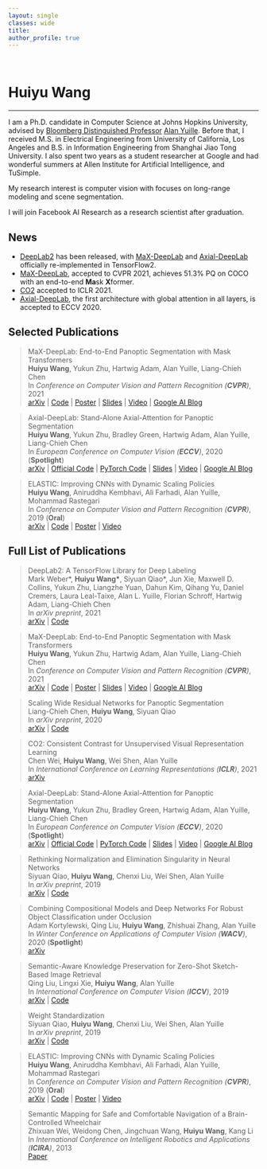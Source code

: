 ```yaml
---
layout: single
classes: wide
title:
author_profile: true
---
```


&nbsp;
# Huiyu Wang
---

I am a Ph.D. candidate in Computer Science at Johns Hopkins University, advised by [Bloomberg Distinguished Professor](https://en.wikipedia.org/wiki/Bloomberg_Distinguished_Professorships) [Alan Yuille](https://cs.jhu.edu/~ayuille/). Before that, I received M.S. in Electrical Engineering from University of California, Los Angeles and B.S. in Information Engineering from Shanghai Jiao Tong University. I also spent two years as a student researcher at Google and had wonderful summers at Allen Institute for Artificial Intelligence, and TuSimple.

My research interest is computer vision with focuses on long-range modeling and scene segmentation.

I will join Facebook AI Research as a research scientist after graduation.

## News

- [DeepLab2](https://github.com/google-research/deeplab2) has been released, with [MaX-DeepLab](https://github.com/google-research/deeplab2/blob/main/g3doc/projects/max_deeplab.md) and [Axial-DeepLab](https://github.com/google-research/deeplab2/blob/main/g3doc/projects/axial_deeplab.md) officially re-implemented in TensorFlow2.
- [MaX-DeepLab](https://arxiv.org/abs/2012.00759), accepted to CVPR 2021, achieves 51.3% PQ on COCO with an end-to-end **Ma**sk **X**former.
- [CO2](https://arxiv.org/abs/2010.02217) accepted to ICLR 2021.
- [Axial-DeepLab](https://arxiv.org/abs/2003.07853), the first architecture with global attention in all layers, is accepted to ECCV 2020.

## Selected Publications

> MaX-DeepLab: End-to-End Panoptic Segmentation with Mask Transformers  
> **Huiyu Wang**, Yukun Zhu, Hartwig Adam, Alan Yuille, Liang-Chieh Chen  
> In *Conference on Computer Vision and Pattern Recognition (**CVPR**)*, 2021  
> [arXiv](https://arxiv.org/abs/2012.00759) | [Code](https://github.com/google-research/deeplab2/blob/main/g3doc/projects/max_deeplab.md) | [Poster](https://csrhddlam.github.io/MaXDeeplabPoster.pdf) | [Slides](https://csrhddlam.github.io/MaXDeepLabSlides.pdf) | [Video](https://www.youtube.com/watch?v=ir0Avw92Jv0) | [Google AI Blog](https://ai.googleblog.com/2021/04/max-deeplab-dual-path-transformers-for.html)

> Axial-DeepLab: Stand-Alone Axial-Attention for Panoptic Segmentation  
> **Huiyu Wang**, Yukun Zhu, Bradley Green, Hartwig Adam, Alan Yuille, Liang-Chieh Chen  
> In *European Conference on Computer Vision (**ECCV**)*, 2020 (**Spotlight**)  
> [arXiv](https://arxiv.org/abs/2003.07853) | [Official Code](https://github.com/google-research/deeplab2/blob/main/g3doc/projects/axial_deeplab.md) | [PyTorch Code](https://github.com/csrhddlam/axial-deeplab) | [Slides](https://csrhddlam.github.io/AxialDeepLab.pdf) | [Video](https://youtu.be/-iAXF-vibdE) | [Google AI Blog](https://ai.googleblog.com/2020/08/axial-deeplab-long-range-modeling-in.html)

> ELASTIC: Improving CNNs with Dynamic Scaling Policies  
> **Huiyu Wang**, Aniruddha Kembhavi, Ali Farhadi, Alan Yuille, Mohammad Rastegari  
> In *Conference on Computer Vision and Pattern Recognition (**CVPR**)*, 2019 (**Oral**)  
> [arXiv](https://arxiv.org/abs/1812.05262) | [Code](https://github.com/allenai/elastic) | [Poster](http://www.cs.jhu.edu/~hwang157/Elastic_Poster.pdf) | [Video](https://www.youtube.com/watch?v=gnREux6Zwjg&t=4310s)

## Full List of Publications

> DeepLab2: A TensorFlow Library for Deep Labeling  
> Mark Weber\*, **Huiyu Wang\***, Siyuan Qiao\*, Jun Xie, Maxwell D. Collins, Yukun Zhu, Liangzhe Yuan, Dahun Kim, Qihang Yu, Daniel Cremers, Laura Leal-Taixe, Alan L. Yuille, Florian Schroff, Hartwig Adam, Liang-Chieh Chen  
> In *arXiv preprint*, 2021  
> [arXiv](https://arxiv.org/abs/2106.09748) | [Code](https://github.com/google-research/deeplab2)

> MaX-DeepLab: End-to-End Panoptic Segmentation with Mask Transformers  
> **Huiyu Wang**, Yukun Zhu, Hartwig Adam, Alan Yuille, Liang-Chieh Chen  
> In *Conference on Computer Vision and Pattern Recognition (**CVPR**)*, 2021  
> [arXiv](https://arxiv.org/abs/2012.00759) | [Code](https://github.com/google-research/deeplab2/blob/main/g3doc/projects/max_deeplab.md) | [Poster](https://csrhddlam.github.io/MaXDeeplabPoster.pdf) | [Slides](https://csrhddlam.github.io/MaXDeepLabSlides.pdf) | [Video](https://www.youtube.com/watch?v=ir0Avw92Jv0) | [Google AI Blog](https://ai.googleblog.com/2021/04/max-deeplab-dual-path-transformers-for.html)

> Scaling Wide Residual Networks for Panoptic Segmentation  
> Liang-Chieh Chen, **Huiyu Wang**, Siyuan Qiao  
> In *arXiv preprint*, 2020  
> [arXiv](https://arxiv.org/abs/2011.11675) | [Code](https://github.com/google-research/deeplab2)

> CO2: Consistent Contrast for Unsupervised Visual Representation Learning  
> Chen Wei, **Huiyu Wang**, Wei Shen, Alan Yuille  
> In *International Conference on Learning Representations (**ICLR**)*, 2021  
> [arXiv](https://arxiv.org/abs/2010.02217)

> Axial-DeepLab: Stand-Alone Axial-Attention for Panoptic Segmentation  
> **Huiyu Wang**, Yukun Zhu, Bradley Green, Hartwig Adam, Alan Yuille, Liang-Chieh Chen  
> In *European Conference on Computer Vision (**ECCV**)*, 2020 (**Spotlight**)  
> [arXiv](https://arxiv.org/abs/2003.07853) | [Official Code](https://github.com/google-research/deeplab2/blob/main/g3doc/projects/axial_deeplab.md) | [PyTorch Code](https://github.com/csrhddlam/axial-deeplab) | [Slides](https://csrhddlam.github.io/AxialDeepLab.pdf) | [Video](https://youtu.be/-iAXF-vibdE) | [Google AI Blog](https://ai.googleblog.com/2020/08/axial-deeplab-long-range-modeling-in.html)

> Rethinking Normalization and Elimination Singularity in Neural Networks  
> Siyuan Qiao, **Huiyu Wang**, Chenxi Liu, Wei Shen, Alan Yuille  
> In *arXiv preprint*, 2019  
> [arXiv](https://arxiv.org/abs/1911.09738) | [Code](https://github.com/joe-siyuan-qiao/Batch-Channel-Normalization)

> Combining Compositional Models and Deep Networks For Robust Object Classification under Occlusion  
> Adam Kortylewski, Qing Liu, **Huiyu Wang**, Zhishuai Zhang, Alan Yuille  
> In *Winter Conference on Applications of Computer Vision (**WACV**)*, 2020 (**Spotlight**)  
> [arXiv](https://arxiv.org/abs/1905.11826)

> Semantic-Aware Knowledge Preservation for Zero-Shot Sketch-Based Image Retrieval  
> Qing Liu, Lingxi Xie, **Huiyu Wang**, Alan Yuille  
> In *International Conference on Computer Vision (**ICCV**)*, 2019  
> [arXiv](https://arxiv.org/abs/1904.03208) | [Code](https://github.com/qliu24/SAKE)

> Weight Standardization  
> Siyuan Qiao, **Huiyu Wang**, Chenxi Liu, Wei Shen, Alan Yuille  
> In *arXiv preprint*, 2019  
> [arXiv](https://arxiv.org/abs/1903.10520) | [Code](https://github.com/joe-siyuan-qiao/WeightStandardization)

> ELASTIC: Improving CNNs with Dynamic Scaling Policies  
> **Huiyu Wang**, Aniruddha Kembhavi, Ali Farhadi, Alan Yuille, Mohammad Rastegari  
> In *Conference on Computer Vision and Pattern Recognition (**CVPR**)*, 2019 (**Oral**)  
> [arXiv](https://arxiv.org/abs/1812.05262) | [Code](https://github.com/allenai/elastic) | [Poster](http://www.cs.jhu.edu/~hwang157/Elastic_Poster.pdf) | [Video](https://www.youtube.com/watch?v=gnREux6Zwjg&t=4310s)

> Semantic Mapping for Safe and Comfortable Navigation of a Brain-Controlled Wheelchair  
> Zhixuan Wei, Weidong Chen, Jingchuan Wang, **Huiyu Wang**, Kang Li  
> In *International Conference on Intelligent Robotics and Applications (**ICIRA**)*, 2013  
> [Paper](https://link.springer.com/chapter/10.1007/978-3-642-40852-6_32)
